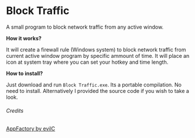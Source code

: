 # Block Traffic
A small program to block network traffic from any active window.

**How it works?**

It will create a firewall rule (Windows system) to block network traffic from current active window program by specific ammount of time.
It will place an icon at system tray where you can set your hotkey and time length.

**How to install?**

Just download and run `Block Traffic.exe`. Its a portable compilation. No need to install.
Alternatively I provided the source code if you wish to take a look.

###### Credits
[AppFactory by evilC](https://github.com/evilC/AppFactory) 
